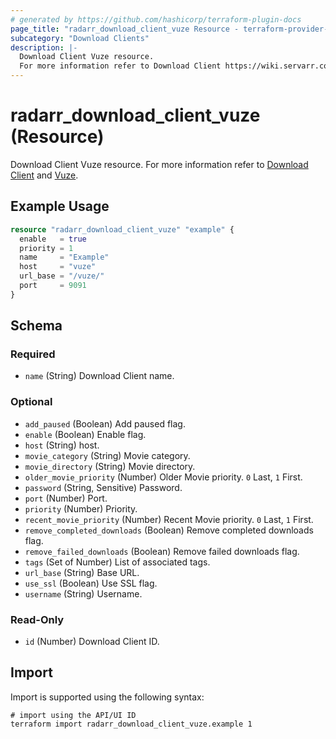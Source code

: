 ```yaml
---
# generated by https://github.com/hashicorp/terraform-plugin-docs
page_title: "radarr_download_client_vuze Resource - terraform-provider-radarr"
subcategory: "Download Clients"
description: |-
  Download Client Vuze resource.
  For more information refer to Download Client https://wiki.servarr.com/radarr/settings#download-clients and Vuze https://wiki.servarr.com/radarr/supported#vuze.
---
```


# radarr_download_client_vuze (Resource)

<!-- subcategory:Download Clients -->
Download Client Vuze resource.
For more information refer to [Download Client](https://wiki.servarr.com/radarr/settings#download-clients) and [Vuze](https://wiki.servarr.com/radarr/supported#vuze).

## Example Usage

```terraform
resource "radarr_download_client_vuze" "example" {
  enable   = true
  priority = 1
  name     = "Example"
  host     = "vuze"
  url_base = "/vuze/"
  port     = 9091
}
```

<!-- schema generated by tfplugindocs -->
## Schema

### Required

- `name` (String) Download Client name.

### Optional

- `add_paused` (Boolean) Add paused flag.
- `enable` (Boolean) Enable flag.
- `host` (String) host.
- `movie_category` (String) Movie category.
- `movie_directory` (String) Movie directory.
- `older_movie_priority` (Number) Older Movie priority. `0` Last, `1` First.
- `password` (String, Sensitive) Password.
- `port` (Number) Port.
- `priority` (Number) Priority.
- `recent_movie_priority` (Number) Recent Movie priority. `0` Last, `1` First.
- `remove_completed_downloads` (Boolean) Remove completed downloads flag.
- `remove_failed_downloads` (Boolean) Remove failed downloads flag.
- `tags` (Set of Number) List of associated tags.
- `url_base` (String) Base URL.
- `use_ssl` (Boolean) Use SSL flag.
- `username` (String) Username.

### Read-Only

- `id` (Number) Download Client ID.

## Import

Import is supported using the following syntax:

```shell
# import using the API/UI ID
terraform import radarr_download_client_vuze.example 1
```

